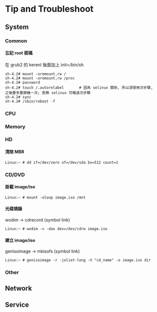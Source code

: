 # Tip and Troubleshoot #

## System ##

### Common ###

#### 忘記 root 密碼 ####

在 grub2 的 kerenl 後面加上 init=/bin/sh

	sh-4.2# mount -oremount,rw /
	sh-4.2# mount -oremount,rw /proc
	sh-4.2# password
	sh-4.2# touch /.autorelabel       # 因為 selinux 關係, 所以須使用次步驟, 之後要多重開機一次; 若無 selinux 可略過次步驟
	sh-4.2# sync
	sh-4.2# /sbin/reboot -f


### CPU ###

### Memory ###

### HD ###


#### 清除 MBR ####

	Linux:~ # dd if=/dev/zero of=/dev/sda bs=512 count=1


### CD/DVD ###

#### 掛載 image/iso ####

	Linux:~ # mount -oloop image.iso /mnt


#### 光碟燒錄 ####

wodim -> cdrecord (symbol link)

	Linux:~ # wodim -v -dao dev=/dev/cdrw image.iso


#### 建立 image/iso ####

genisoimage -> mkisofs (symbol  link)

	Linux:~ # genisoimage -r -joliet-long -V "cd_name" -o image.iso dir


### Other ###


## Network ##


## Service ##